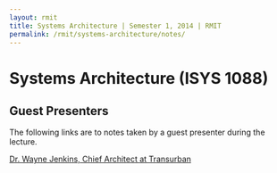 ```yaml
---
layout: rmit
title: Systems Architecture | Semester 1, 2014 | RMIT
permalink: /rmit/systems-architecture/notes/
---
```


Systems Architecture (ISYS 1088)
================================

Guest Presenters
----------------

The following links are to notes taken by a guest presenter during the lecture.

[Dr. Wayne Jenkins, Chief Architect at Transurban](architecture-anecdotes-antidotes/)

